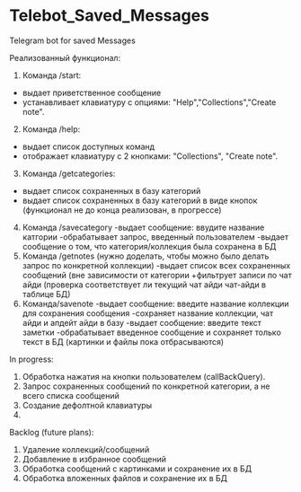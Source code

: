 # Telebot_Saved_Messages
Telegram bot for saved Messages

Реализованный функционал: 
1. Команда /start:
- выдает приветственное сообщение 
- устанавливает клавиатуру с опциями: "Help","Collections","Create note". 
2. Команда /help:
- выдает список доступных команд
- отображает клавиатуру с 2 кнопками: "Collections", "Create note".
3. Команда /getcategories:
- выдает список сохраненных в базу категорий
- выдает список сохраненных в базу категорий в виде кнопок (функционал не до конца реализован, в прогрессе)
4. Команда /savecategory
-выдает сообщение: ввудите название катгории 
-обрабатывает запрос, введенный пользователем
-выдает сообщение о том, что категория/коллекция была сохранена в БД
5. Команда /getnotes (нужно доделать, чтобы можно было делать запрос по конкретной коллекции)
-выдает список всех сохраненных сообщений (вне зависимости от категории +фильтрует записи по чат айди (проверка соответствует ли текущий чат айди чат-айди в таблице БД)
6. Команда/savenote
-выдает сообщение: введите название коллекции для сохранения сообщения
-сохраняет название коллекции, чат айди и апдейт айди в базу
-выдает сообщение: введите текст заметки
-обрабатывает введенное сообщение и сохраняет только текст в БД (картинки и файлы пока отбрасываются)

In progress:
1. Обработка нажатия на кнопки пользователем (сallBackQuery).
2. Запрос сохраненных сообщений по конкретной категории, а не всего списка сообщений
3. Создание дефолтной клавиатуры
4. 

Backlog (future plans):
1. Удаление коллекций/сообщений
2. Добавление в избранное сообщений
3. Обработка сообщений с картинками и сохранение их в БД 
4. Обработка вложенных файлов и сохранение их в БД 

